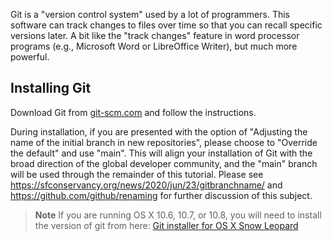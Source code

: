 Git is a "version control system" used by a lot of programmers. This software 
can track changes to files over time so that you can recall specific versions later. 
A bit like the "track changes" feature in word processor programs 
(e.g., Microsoft Word or LibreOffice Writer), but much more powerful.

## Installing Git

Download Git from [git-scm.com](https://git-scm.com/) and follow the instructions.

During installation, if you are presented with the option of "Adjusting the name 
of the initial branch in new repositories", please choose to "Override the default" 
and use "main". 
This will align your installation of Git with the broad direction of the global 
developer community, and the "main" branch will be used through the remainder of 
this tutorial. 
Please see https://sfconservancy.org/news/2020/jun/23/gitbranchname/ and 
https://github.com/github/renaming for further discussion of this subject. 

> **Note** If you are running OS X 10.6, 10.7, or 10.8, you will need to install 
the version of git from here: 
[Git installer for OS X Snow Leopard](https://sourceforge.net/projects/git-osx-installer/files/git-2.3.5-intel-universal-snow-leopard.dmg/download)
